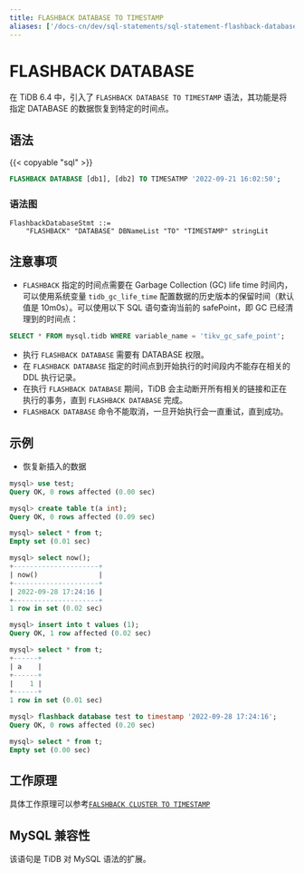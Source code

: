 ```yaml
---
title: FLASHBACK DATABASE TO TIMESTAMP
aliases: ['/docs-cn/dev/sql-statements/sql-statement-flashback-database-to-timestamp/', '/docs-cn/dev/reference/sql/statements/flashback-database-to-timestamp/']
---
```


# FLASHBACK DATABASE

在 TiDB 6.4 中，引入了 `FLASHBACK DATABASE TO TIMESTAMP` 语法，其功能是将指定 DATABASE 的数据恢复到特定的时间点。

## 语法

{{< copyable "sql" >}}

```sql
FLASHBACK DATABASE [db1], [db2] TO TIMESATMP '2022-09-21 16:02:50';
```

### 语法图

```ebnf+diagram
FlashbackDatabaseStmt ::=
    "FLASHBACK" "DATABASE" DBNameList "TO" "TIMESTAMP" stringLit
```

## 注意事项

* `FLASHBACK` 指定的时间点需要在 Garbage Collection (GC) life time 时间内，可以使用系统变量 `tidb_gc_life_time` 配置数据的历史版本的保留时间（默认值是 10m0s）。可以使用以下 SQL 语句查询当前的 safePoint，即 GC 已经清理到的时间点：

```sql
SELECT * FROM mysql.tidb WHERE variable_name = 'tikv_gc_safe_point';
```

* 执行 `FLASHBACK DATABASE` 需要有 DATABASE 权限。
* 在 `FLASHBACK DATABASE` 指定的时间点到开始执行的时间段内不能存在相关的 DDL 执行记录。
* 在执行 `FLASHBACK DATABASE` 期间，TiDB 会主动断开所有相关的链接和正在执行的事务，直到 `FLASHBACK DATABASE` 完成。
* `FLASHBACK DATABASE` 命令不能取消，一旦开始执行会一直重试，直到成功。

## 示例

* 恢复新插入的数据

```sql
mysql> use test;
Query OK, 0 rows affected (0.00 sec)

mysql> create table t(a int);
Query OK, 0 rows affected (0.09 sec)

mysql> select * from t;
Empty set (0.01 sec)

mysql> select now();
+---------------------+
| now()               |
+---------------------+
| 2022-09-28 17:24:16 |
+---------------------+
1 row in set (0.02 sec)

mysql> insert into t values (1);
Query OK, 1 row affected (0.02 sec)

mysql> select * from t;
+------+
| a    |
+------+
|    1 |
+------+
1 row in set (0.01 sec)

mysql> flashback database test to timestamp '2022-09-28 17:24:16';
Query OK, 0 rows affected (0.20 sec)

mysql> select * from t;
Empty set (0.00 sec)
```

## 工作原理

具体工作原理可以参考[`FALSHBACK CLUSTER TO TIMESTAMP`](/sql-statements/sql-statement-flashback-cluster-to-timestamp.md)

## MySQL 兼容性

该语句是 TiDB 对 MySQL 语法的扩展。
